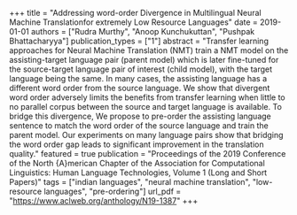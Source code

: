 +++
title = "Addressing word-order Divergence in Multilingual Neural Machine Translationfor extremely Low Resource Languages"
date = 2019-01-01
authors = ["Rudra Murthy", "Anoop Kunchukuttan", "Pushpak Bhattacharyya"]
publication_types = ["1"]
abstract = "Transfer learning approaches for Neural Machine Translation (NMT) train a NMT model on the assisting-target language pair (parent model) which is later fine-tuned for the source-target language pair of interest (child model), with the target language being the same. In many cases, the assisting language has a different word order from the source language. We show that divergent word order adversely limits the benefits from transfer learning when little to no parallel corpus between the source and target language is available. To bridge this divergence, We propose to pre-order the assisting language sentence to match the word order of the source language and train the parent model. Our experiments on many language pairs show that bridging the word order gap leads to significant improvement in the translation quality."
featured = true
publication = "Proceedings of the 2019 Conference of the North {A}merican Chapter of the Association for Computational Linguistics: Human Language Technologies, Volume 1 (Long and Short Papers)"
tags = ["indian languages", "neural machine translation", "low-resource languages", "pre-ordering"]
url_pdf = "https://www.aclweb.org/anthology/N19-1387"
+++
 
